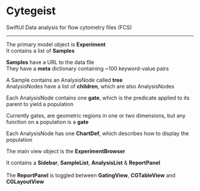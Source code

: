 #  Cytegeist 

SwiftUI Data analysis for flow cytometry files (FCS)

----
The primary model object is **Experiment**<br>
It contains a list of **Samples**<br>

**Samples** have a URL to the data file<br>
They have a **meta** dictionary containing ~100 keyword-value pairs<br>
    
A Sample contains an AnalysisNode called **tree**<br>
AnalysisNodes have a list of **children**, which are also AnalysisNodes<br>
    
Each AnalysisNode contains one **gate**, which is the predicate applied to its parent to yield a population
    
Currently gates, are geometric regions in one or two dimensions, but any function on a population is a **gate**<br>
    
Each AnalysisNode has one **ChartDef**, which describes how to display the population<br>



The main view object is the **ExperimentBrowser**<br>

It contains a **Sidebar**, **SampleList**, **AnalysisList** & **ReportPanel**<br>  
The **ReportPanel** is toggled between **GatingView**, **CGTableView** and **CGLayoutView**<br>
